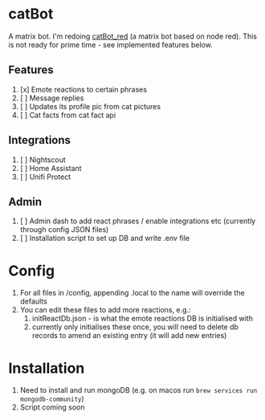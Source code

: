 # catBot
A matrix bot.
I'm redoing [catBot_red](https://github.com/mwinterstorm/catbot_red) (a matrix bot based on node red). This is not ready for prime time - see implemented features below.

## Features
1. [x] Emote reactions to certain phrases
1. [ ] Message replies
1. [ ] Updates its profile pic from cat pictures
1. [ ] Cat facts from cat fact api

## Integrations
1. [ ] Nightscout 
1. [ ] Home Assistant
1. [ ] Unifi Protect

## Admin
1. [ ] Admin dash to add react phrases / enable integrations etc (currently through config JSON files)
1. [ ] Installation script to set up DB and write .env file

# Config
1. For all files in /config, appending .local to the name will override the defaults
1. You can edit these files to add more reactions, e.g.:
    1. initReactDb.json - is what the emote reactions DB is initialised with
    1. currently only initialises these once, you will need to delete db records to amend an existing entry (it will add new entries)

# Installation
1. Need to install and run mongoDB (e.g. on macos run ```brew services run mongodb-community```)
1. Script coming soon
   
